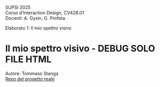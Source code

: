 SUPSI 2025  
Corso d’Interaction Design, CV428.01  
Docenti: A. Gysin, G. Profeta  

Elaborato 1: Il mio spettro visivo

# Il mio spettro visivo - DEBUG SOLO FILE HTML
Autore: Tommaso Stanga  
[Repo del progetto reale](https://github.com/tommifunky/il_mio_spettro_visivo)

